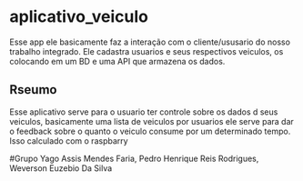 # aplicativo_veiculo

Esse app ele basicamente faz a interação com o cliente/ususario do nosso trabalho integrado.
Ele cadastra usuarios e seus respectivos veiculos, os colocando em um BD e uma API que armazena os dados.

## Rseumo

Esse aplicativo serve para o usuario ter controle sobre os dados d seus veiculos, basicamente uma lista de veiculos por usuarios
ele serve para dar o feedback sobre o quanto o veiculo consume por um determinado tempo. Isso calculado com o raspbarry

#Grupo Yago Assis Mendes Faria, Pedro Henrique Reis Rodrigues, Weverson Euzebio Da Silva
